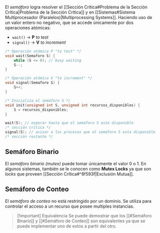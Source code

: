 El *semáforo* logra resolver el [[Sección Crítica#Problema de la Sección Crítica|Problema de la Sección Crítica]] y en [[Sistemas#Sistema Multiprocesador (Paralelos)|Multiprocessing Systems]]. Haciendo uso de un valor entero no negativo, que se accede únicamente por dos operaciones atómicas:
- `wait()` $\rightarrow$ **P** *to test*
- `signal()` $\rightarrow$ **V** *to increment*

```c
/* Operación atómica P "to test" */
void wait(Semaforo S) {
	while (S <= 0); // busy waiting
	S--;
}

/* Operación atómica V "to increment" */
void signal(Semaforo S) {
	S++;
}

/* Inicializa el semáforo S */
void init(unsigned int S, unsigned int recursos_disponibles) {
	S = recursos_disponibles;
}
```

```c
wait(S); // esperar hasta que el semáforo S este disponible
/* sección crítica */
signal(S); // avisar a los procesos que el semáforo S esta disponible
/* sección restante */
```

## Semáforo Binario
El *semáforo binario (mutex)* puede tomar únicamente el valor 0 o 1. En algunos sistemas, también se le conocen como **Mutex Locks** ya que son *locks* que proveen [[Sección Crítica#^8f593f|Exclusión Mutua]].

## Semáforo de Conteo
El *semáforo de conteo* no está restringido por un dominio. Se utiliza para controlar el acceso a un recurso que posee multiples instancias.

> [!important] Equivalencia
> Se puede demostrar que los [[#Semáforo Binario]] y [[#Semáforo de Conteo]] son equivalentes ya que se puede implementar uno de estos a partir del otro.
